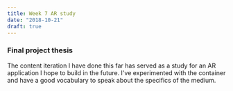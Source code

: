 ```yaml
---
title: Week 7 AR study
date: "2018-10-21"
draft: true
---
```


### Final project thesis

The content iteration I have done this far has served as a study for an AR application I hope to build in the future. I've experimented with the container and have a good vocabulary to speak about the specifics of the medium.
